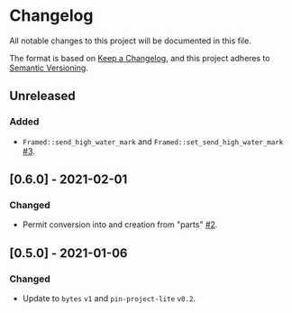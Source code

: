 # Changelog

All notable changes to this project will be documented in this file.

The format is based on [Keep a Changelog](https://keepachangelog.com/en/1.0.0/),
and this project adheres to [Semantic
Versioning](https://semver.org/spec/v2.0.0.html).

## Unreleased

### Added

- `Framed::send_high_water_mark` and `Framed::set_send_high_water_mark` [#3].

[#3]: https://github.com/mxinden/asynchronous-codec/pull/3

## [0.6.0] - 2021-02-01

### Changed

- Permit conversion into and creation from "parts"
  [#2](https://github.com/mxinden/asynchronous-codec/pull/2).

## [0.5.0] - 2021-01-06

### Changed

- Update to `bytes` `v1` and `pin-project-lite` `v0.2`.
